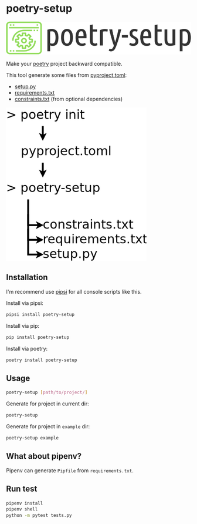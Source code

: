 # poetry-setup

![poetry-setup logo](assets/logo.png)

Make your [poetry](https://poetry.eustace.io/) project backward compatible.

This tool generate some files from [pyproject.toml](https://poetry.eustace.io/docs/pyproject/):
* [setup.py](https://packaging.python.org/tutorials/packaging-projects/#creating-setup-py)
* [requirements.txt](https://pip.pypa.io/en/stable/user_guide/#requirements-files)
* [constraints.txt](https://pip.pypa.io/en/stable/user_guide/#constraints-files) (from optional dependencies)

![files scheme](assets/scheme.png)

## Installation

I'm recommend use [pipsi](https://github.com/mitsuhiko/pipsi) for all console scripts like this.

Install via pipsi:

```bash
pipsi install poetry-setup
```

Install via pip:

```bash
pip install poetry-setup
```

Install via poetry:

```bash
poetry install poetry-setup
```


## Usage

```bash
poetry-setup [path/to/project/]
```

Generate for project in current dir:

```bash
poetry-setup
```

Generate for project in `example` dir:

```bash
poetry-setup example
```

## What about pipenv?

Pipenv can generate `Pipfile` from `requirements.txt`.

## Run test

```bash
pipenv install
pipenv shell
python -m pytest tests.py
```
